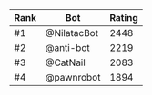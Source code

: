 Rank|Bot|Rating
---|---|---
#1|@NilatacBot|2448
#2|@anti-bot|2219
#3|@CatNail|2083
#4|@pawnrobot|1894
